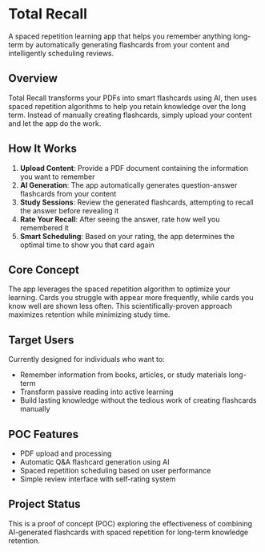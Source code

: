 # Total Recall

A spaced repetition learning app that helps you remember anything long-term by automatically generating flashcards from your content and intelligently scheduling reviews.

## Overview

Total Recall transforms your PDFs into smart flashcards using AI, then uses spaced repetition algorithms to help you retain knowledge over the long term. Instead of manually creating flashcards, simply upload your content and let the app do the work.

## How It Works

1. **Upload Content**: Provide a PDF document containing the information you want to remember
2. **AI Generation**: The app automatically generates question-answer flashcards from your content
3. **Study Sessions**: Review the generated flashcards, attempting to recall the answer before revealing it
4. **Rate Your Recall**: After seeing the answer, rate how well you remembered it
5. **Smart Scheduling**: Based on your rating, the app determines the optimal time to show you that card again

## Core Concept

The app leverages the spaced repetition algorithm to optimize your learning. Cards you struggle with appear more frequently, while cards you know well are shown less often. This scientifically-proven approach maximizes retention while minimizing study time.

## Target Users

Currently designed for individuals who want to:
- Remember information from books, articles, or study materials long-term
- Transform passive reading into active learning
- Build lasting knowledge without the tedious work of creating flashcards manually

## POC Features

- PDF upload and processing
- Automatic Q&A flashcard generation using AI
- Spaced repetition scheduling based on user performance
- Simple review interface with self-rating system

## Project Status

This is a proof of concept (POC) exploring the effectiveness of combining AI-generated flashcards with spaced repetition for long-term knowledge retention.
